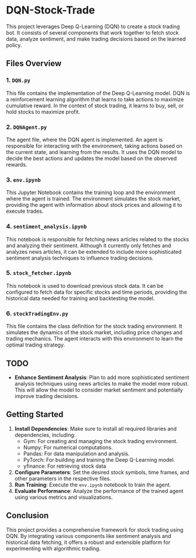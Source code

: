 # DQN-Stock-Trade

This project leverages Deep Q-Learning (DQN) to create a stock trading bot. It consists of several components that work together to fetch stock data, analyze sentiment, and make trading decisions based on the learned policy.

## Files Overview

### 1. `DQN.py`
This file contains the implementation of the Deep Q-Learning model. DQN is a reinforcement learning algorithm that learns to take actions to maximize cumulative reward. In the context of stock trading, it learns to buy, sell, or hold stocks to maximize profit.

### 2. `DQNAgent.py`
The agent file, where the DQN agent is implemented. An agent is responsible for interacting with the environment, taking actions based on the current state, and learning from the results. It uses the DQN model to decide the best actions and updates the model based on the observed rewards.

### 3. `env.ipynb`
This Jupyter Notebook contains the training loop and the environment where the agent is trained. The environment simulates the stock market, providing the agent with information about stock prices and allowing it to execute trades.

### 4. `sentiment_analysis.ipynb`
This notebook is responsible for fetching news articles related to the stocks and analyzing their sentiment. Although it currently only fetches and analyzes news articles, it can be extended to include more sophisticated sentiment analysis techniques to influence trading decisions.

### 5. `stock_fetcher.ipynb`
This notebook is used to download previous stock data. It can be configured to fetch data for specific stocks and time periods, providing the historical data needed for training and backtesting the model.

### 6. `stockTradingEnv.py`
This file contains the class definition for the stock trading environment. It simulates the dynamics of the stock market, including price changes and trading mechanics. The agent interacts with this environment to learn the optimal trading strategy.

## TODO

- **Enhance Sentiment Analysis**: Plan to add more sophisticated sentiment analysis techniques using news articles to make the model more robust. This will allow the model to consider market sentiment and potentially improve trading decisions.

## Getting Started

1. **Install Dependencies**: Make sure to install all required libraries and dependencies, including:
   - Gym: For creating and managing the stock trading environment.
   - Numpy: For numerical computations.
   - Pandas: For data manipulation and analysis.
   - PyTorch: For building and training the Deep Q-Learning model.
   - yfinance: For retrieving stock data
2. **Configure Parameters**: Set the desired stock symbols, time frames, and other parameters in the respective files.
3. **Run Training**: Execute the `env.ipynb` notebook to train the agent.
4. **Evaluate Performance**: Analyze the performance of the trained agent using various metrics and visualizations.


## Conclusion

This project provides a comprehensive framework for stock trading using DQN. By integrating various components like sentiment analysis and historical data fetching, it offers a robust and extensible platform for experimenting with algorithmic trading.


